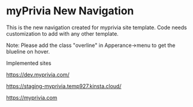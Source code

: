 # myPrivia New Navigation
This is the new navigation created for myprivia site template.
Code needs customization to add with any other template.

Note:
Please add the class "overline" in Apperance->menu to get the blueline on hover.

Implemented sites

https://dev.myprivia.com/

https://staging-myprivia.temp927.kinsta.cloud/

https://myprivia.com
